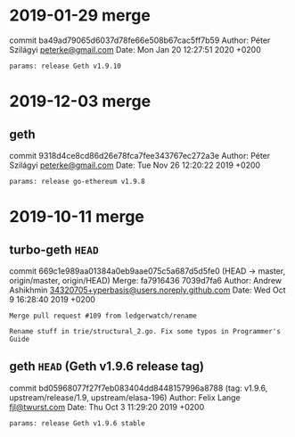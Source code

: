 # 2019-01-29 merge

commit ba49ad79065d6037d78fe66e508b67cac5ff7b59
Author: Péter Szilágyi <peterke@gmail.com>
Date:   Mon Jan 20 12:27:51 2020 +0200

    params: release Geth v1.9.10


# 2019-12-03 merge

## geth

commit 9318d4ce8cd86d26e78fca7fee343767ec272a3e
Author: Péter Szilágyi <peterke@gmail.com>
Date:   Tue Nov 26 12:20:22 2019 +0200

    params: release go-ethereum v1.9.8


# 2019-10-11 merge


## turbo-geth `HEAD`

commit 669c1e989aa01384a0eb9aae075c5a687d5d5fe0 (HEAD -> master, origin/master, origin/HEAD)
Merge: fa7916436 7039d7fa6
Author: Andrew Ashikhmin <34320705+yperbasis@users.noreply.github.com>
Date:   Wed Oct 9 16:28:40 2019 +0200

    Merge pull request #109 from ledgerwatch/rename

    Rename stuff in trie/structural_2.go. Fix some typos in Programmer's Guide

## geth `HEAD` (Geth v1.9.6 release tag)

commit bd05968077f27f7eb083404dd8448157996a8788 (tag: v1.9.6, upstream/release/1.9, upstream/elasa-196)
Author: Felix Lange <fjl@twurst.com>
Date:   Thu Oct 3 11:29:20 2019 +0200

    params: release Geth v1.9.6 stable
